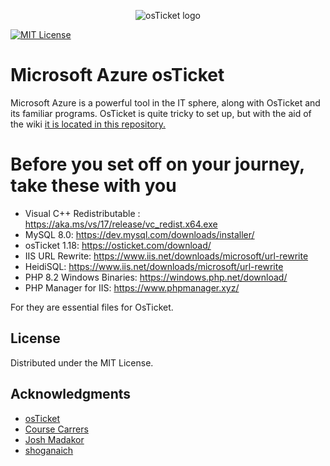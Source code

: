 <p align="center">
<img src="https://github.com/shoganaich/azure-osticket/assets/112911007/bb29a051-adcc-4712-a879-4b17103d644f" alt="osTicket logo"/>
</p>

[![MIT License](https://img.shields.io/badge/License-MIT-green.svg)](https://choosealicense.com/licenses/mit/)

# Microsoft Azure osTicket

Microsoft Azure is a powerful tool in the IT sphere, along with OsTicket and its familiar programs. OsTicket is quite tricky to set up, but with the aid of the wiki [it is located in this repository.]([https://github.com/shoganaich/azure-osticket/wiki](https://github.com/shoganaich/azure-osticket/wiki/2.-osTicket-Installation))

# Before you set off on your journey, take these with you
- Visual C++ Redistributable : https://aka.ms/vs/17/release/vc_redist.x64.exe
- MySQL 8.0: https://dev.mysql.com/downloads/installer/
- osTicket 1.18: https://osticket.com/download/
- IIS URL Rewrite: https://www.iis.net/downloads/microsoft/url-rewrite
- HeidiSQL: https://www.iis.net/downloads/microsoft/url-rewrite
- PHP 8.2 Windows Binaries: https://windows.php.net/download/
- PHP Manager for IIS: https://www.phpmanager.xyz/

For they are essential files for OsTicket.


<!-- LICENSE -->
## License
Distributed under the MIT License.

## Acknowledgments
* [osTicket](https://osticket.com/)
* [Course Carrers](https://coursecareers.com/)
* [Josh Madakor](https://www.linkedin.com/in/joshmadakor)
* [shoganaich](https://github.com/shoganaich)


